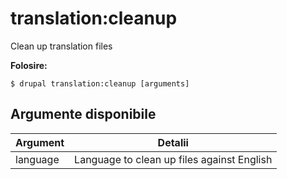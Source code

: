 # translation:cleanup
Clean up translation files

**Folosire:**
```
$ drupal translation:cleanup [arguments] 
```

## Argumente disponibile
Argument | Detalii
---------|-------------
language | Language to clean up files against English
